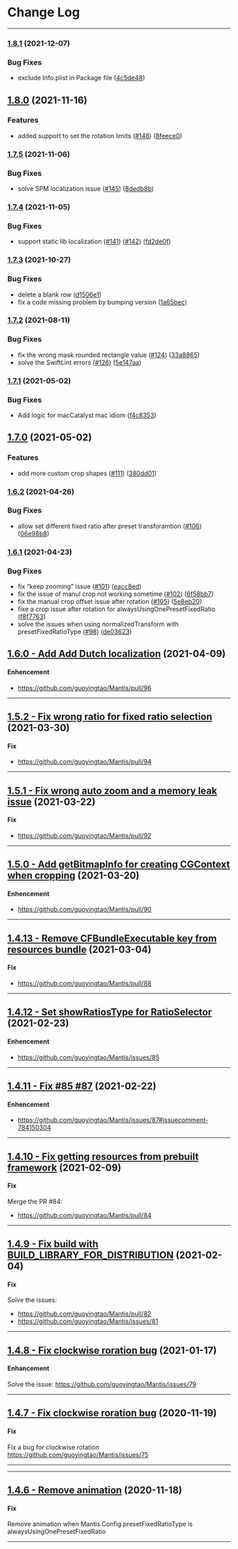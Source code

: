 # Change Log

-----

### [1.8.1](https://www.github.com/guoyingtao/Mantis/compare/v1.8.0...v1.8.1) (2021-12-07)


### Bug Fixes

* exclude Info.plist in Package file ([4c5de48](https://www.github.com/guoyingtao/Mantis/commit/4c5de486e0f6d1b9cc37c4ae52b87d64f79aed8f))

## [1.8.0](https://www.github.com/guoyingtao/Mantis/compare/v1.7.5...v1.8.0) (2021-11-16)


### Features

* added support to set the rotation limits ([#148](https://www.github.com/guoyingtao/Mantis/issues/148)) ([8feece0](https://www.github.com/guoyingtao/Mantis/commit/8feece05a23c66240bde446ffaea13f2e0dfe4ae))

### [1.7.5](https://www.github.com/guoyingtao/Mantis/compare/v1.7.4...v1.7.5) (2021-11-06)


### Bug Fixes

* solve SPM localization issue ([#145](https://www.github.com/guoyingtao/Mantis/issues/145)) ([8dedb8b](https://www.github.com/guoyingtao/Mantis/commit/8dedb8be2e58874fdf0da0dacd227dc4cec97e22))

### [1.7.4](https://www.github.com/guoyingtao/Mantis/compare/v1.7.3...v1.7.4) (2021-11-05)


### Bug Fixes

* support static lib localization ([#141](https://www.github.com/guoyingtao/Mantis/issues/141)) ([#142](https://www.github.com/guoyingtao/Mantis/issues/142)) ([fd2de0f](https://www.github.com/guoyingtao/Mantis/commit/fd2de0f69ce5c0695b40b32b4ee9e76250a7a58d))

### [1.7.3](https://www.github.com/guoyingtao/Mantis/compare/v1.7.2...v1.7.3) (2021-10-27)


### Bug Fixes

* delete a blank row ([d1506e1](https://www.github.com/guoyingtao/Mantis/commit/d1506e1d5f899114607d5fef0e73dfb0d43363d0))
* fix a code missing problem by bumping version ([1a65bec](https://www.github.com/guoyingtao/Mantis/commit/1a65becf4037fc12bd3af7fe374590d3b57896ee))

### [1.7.2](https://www.github.com/guoyingtao/Mantis/compare/v1.7.1...v1.7.2) (2021-08-11)


### Bug Fixes

* fix the wrong mask rounded rectangle value ([#124](https://www.github.com/guoyingtao/Mantis/issues/124)) ([33a8865](https://www.github.com/guoyingtao/Mantis/commit/33a8865f61f2f0dc0811ebd508ef23791ad91693))
* solve the SwiftLint errors ([#126](https://www.github.com/guoyingtao/Mantis/issues/126)) ([5e147aa](https://www.github.com/guoyingtao/Mantis/commit/5e147aa19785b57a6e5af89d098c30e39438ea51))

### [1.7.1](https://www.github.com/guoyingtao/Mantis/compare/v1.7.0...v1.7.1) (2021-05-02)


### Bug Fixes

* Add logic for macCatalyst mac idiom ([f4c8353](https://www.github.com/guoyingtao/Mantis/commit/f4c83537aac427e27b453dbe584cc0f33173007d))

## [1.7.0](https://www.github.com/guoyingtao/Mantis/compare/v1.6.2...v1.7.0) (2021-05-02)


### Features

* add more custom crop shapes ([#111](https://www.github.com/guoyingtao/Mantis/issues/111)) ([380dd01](https://www.github.com/guoyingtao/Mantis/commit/380dd01dbf1a691799bd5a0bacc56151b91022b4))

### [1.6.2](https://www.github.com/guoyingtao/Mantis/compare/v1.6.1...v1.6.2) (2021-04-26)


### Bug Fixes

* allow set different fixed ratio after preset transforamtion ([#106](https://www.github.com/guoyingtao/Mantis/issues/106)) ([06e98b8](https://www.github.com/guoyingtao/Mantis/commit/06e98b8f37924c29bdc6072d7d5c3eeeba74eecb))

### [1.6.1](https://www.github.com/guoyingtao/Mantis/compare/v1.6.0...v1.6.1) (2021-04-23)


### Bug Fixes

* fix “keep zooming” issue ([#101](https://www.github.com/guoyingtao/Mantis/issues/101)) ([eacc8ed](https://www.github.com/guoyingtao/Mantis/commit/eacc8edda535a8bbf7736f729a3e4cd32bd785e1))
* fix the issue of manul crop not working sometime ([#102](https://www.github.com/guoyingtao/Mantis/issues/102)) ([6f58bb7](https://www.github.com/guoyingtao/Mantis/commit/6f58bb74b8be02b2b921ba665fa9e9e5e45e2e64))
* fix the manual crop offset issue after rotation ([#105](https://www.github.com/guoyingtao/Mantis/issues/105)) ([5e8eb20](https://www.github.com/guoyingtao/Mantis/commit/5e8eb20b00e7158987aab60c8e21a50cd83d22ef))
* fixe a crop issue after rotation for alwaysUsingOnePresetFixedRatio ([f8f7763](https://www.github.com/guoyingtao/Mantis/commit/f8f7763dd7bc2771d2517182c679777dda9f0d3a))
* solve the issues when using normalizedTransform with presetFixedRatioType ([#98](https://www.github.com/guoyingtao/Mantis/issues/98)) ([de03623](https://www.github.com/guoyingtao/Mantis/commit/de03623abf7f12bc7f3f65a2f69f8c9e328b4484))

## [1.6.0 - Add Add Dutch localization](https://github.com/guoyingtao/Mantis/releases/tag/1.6.0) (2021-04-09)

#### Enhencement
* https://github.com/guoyingtao/Mantis/pull/96

---

## [1.5.2 - Fix wrong ratio for fixed ratio selection](https://github.com/guoyingtao/Mantis/releases/tag/1.5.2) (2021-03-30)

#### Fix
* https://github.com/guoyingtao/Mantis/pull/94

---

## [1.5.1 - Fix wrong auto zoom and a memory leak issue](https://github.com/guoyingtao/Mantis/releases/tag/1.5.1) (2021-03-22)

#### Fix
* https://github.com/guoyingtao/Mantis/pull/92

---

## [1.5.0 - Add getBitmapInfo for creating CGContext when cropping](https://github.com/guoyingtao/Mantis/releases/tag/1.5.0) (2021-03-20)

#### Enhencement
* https://github.com/guoyingtao/Mantis/pull/90

---

## [1.4.13 - Remove CFBundleExecutable key from resources bundle](https://github.com/guoyingtao/Mantis/releases/tag/1.4.13) (2021-03-04)

#### Fix
* https://github.com/guoyingtao/Mantis/pull/88

---


## [1.4.12 - Set showRatiosType for RatioSelector](https://github.com/guoyingtao/Mantis/releases/tag/1.4.12) (2021-02-23)

#### Enhencement
* https://github.com/guoyingtao/Mantis/issues/85

---

## [1.4.11 - Fix #85 #87](https://github.com/guoyingtao/Mantis/releases/tag/1.4.11) (2021-02-22)

#### Enhencement
* https://github.com/guoyingtao/Mantis/issues/87#issuecomment-784150304

---


## [1.4.10 - Fix getting resources from prebuilt framework](https://github.com/guoyingtao/Mantis/releases/tag/1.4.10) (2021-02-09)

#### Fix
Merge the PR #84: 
* https://github.com/guoyingtao/Mantis/pull/84

---

## [1.4.9 - Fix build with BUILD_LIBRARY_FOR_DISTRIBUTION](https://github.com/guoyingtao/Mantis/releases/tag/1.4.9) (2021-02-04)

#### Fix
Solve the issues: 
* https://github.com/guoyingtao/Mantis/pull/82
* https://github.com/guoyingtao/Mantis/issues/81

---


## [1.4.8 - Fix clockwise roration bug](https://github.com/guoyingtao/Mantis/releases/tag/1.4.8) (2021-01-17)

#### Enhancement
Solve the issue: https://github.com/guoyingtao/Mantis/issues/79

---

## [1.4.7 - Fix clockwise roration bug](https://github.com/guoyingtao/Mantis/releases/tag/1.4.7) (2020-11-19)

#### Fix
Fix a bug for clockwise rotation https://github.com/guoyingtao/Mantis/issues/75

---

-----

## [1.4.6 - Remove animation](https://github.com/guoyingtao/Mantis/releases/tag/1.4.6) (2020-11-18)

#### Fix
Remove animation when Mantis.Config.presetFixedRatioType is alwaysUsingOnePresetFixedRatio

---

